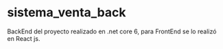# sistema_venta_back
BackEnd del proyecto realizado en .net core 6, para FrontEnd se lo realizó en React js.
